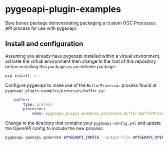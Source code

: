 # pygeoapi-plugin-examples

Bare bones package demonstrating packaging a custom OGC Processes API process for use with pygeoapi.

## Install and configuration

Assuming you already have pygeoapi installed within a virtual environment, activate the virtual environment then change to the root of this repository before installing this package as an editable package:
```sh
pip install -e .
```

Configure pygeoapi to make use of the `BufferProcessor` process found at `pygeoapi_plugin_examples/processes/buffer.py`:
```yml
    buffer:
        type: process
        processor:
            name: pygeoapi_plugin_examples.processes.buffer.BufferProcessor
```

Change to the directory that contains your `pygeoapi-config.yml` and update the OpenAPI config to include the new process:
```sh
pygeoapi openapi generate $PYGEOAPI_CONFIG --output-file $PYGEOAPI_OPENAPI
```
